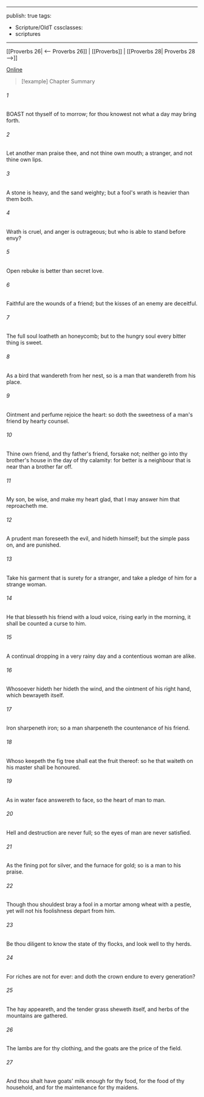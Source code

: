

---
publish: true
tags:
  - Scripture/OldT
cssclasses:
  - scriptures
---
[[Proverbs 26| <-- Proverbs 26]] | [[Proverbs]] | [[Proverbs 28| Proverbs 28 -->]]

[Online](https://churchofjesuschrist.org/study/scriptures/ot/prov/27?lang=eng)

>[!example] Chapter Summary
>
###### 1
BOAST not thyself of to morrow; for thou knowest not what a day may bring forth.
###### 2
Let another man praise thee, and not thine own mouth; a stranger, and not thine own lips.
###### 3
A stone is heavy, and the sand weighty; but a fool's wrath is heavier than them both.
###### 4
Wrath is cruel, and anger is outrageous; but who is able to stand before envy?
###### 5
Open rebuke is better than secret love.
###### 6
Faithful are the wounds of a friend; but the kisses of an enemy are deceitful.
###### 7
The full soul loatheth an honeycomb; but to the hungry soul every bitter thing is sweet.
###### 8
As a bird that wandereth from her nest, so is a man that wandereth from his place.
###### 9
Ointment and perfume rejoice the heart: so doth the sweetness of a man's friend by hearty counsel.
###### 10
Thine own friend, and thy father's friend, forsake not; neither go into thy brother's house in the day of thy calamity: for better is a neighbour that is near than a brother far off.
###### 11
My son, be wise, and make my heart glad, that I may answer him that reproacheth me.
###### 12
A prudent man foreseeth the evil, and hideth himself; but the simple pass on, and are punished.
###### 13
Take his garment that is surety for a stranger, and take a pledge of him for a strange woman.
###### 14
He that blesseth his friend with a loud voice, rising early in the morning, it shall be counted a curse to him.
###### 15
A continual dropping in a very rainy day and a contentious woman are alike.
###### 16
Whosoever hideth her hideth the wind, and the ointment of his right hand, which bewrayeth itself.
###### 17
Iron sharpeneth iron; so a man sharpeneth the countenance of his friend.
###### 18
Whoso keepeth the fig tree shall eat the fruit thereof: so he that waiteth on his master shall be honoured.
###### 19
As in water face answereth to face, so the heart of man to man.
###### 20
Hell and destruction are never full; so the eyes of man are never satisfied.
###### 21
As the fining pot for silver, and the furnace for gold; so is a man to his praise.
###### 22
Though thou shouldest bray a fool in a mortar among wheat with a pestle, yet will not his foolishness depart from him.
###### 23
Be thou diligent to know the state of thy flocks, and look well to thy herds.
###### 24
For riches are not for ever: and doth the crown endure to every generation?
###### 25
The hay appeareth, and the tender grass sheweth itself, and herbs of the mountains are gathered.
###### 26
The lambs are for thy clothing, and the goats are the price of the field.
###### 27
And thou shalt have goats' milk enough for thy food, for the food of thy household, and for the maintenance for thy maidens.



